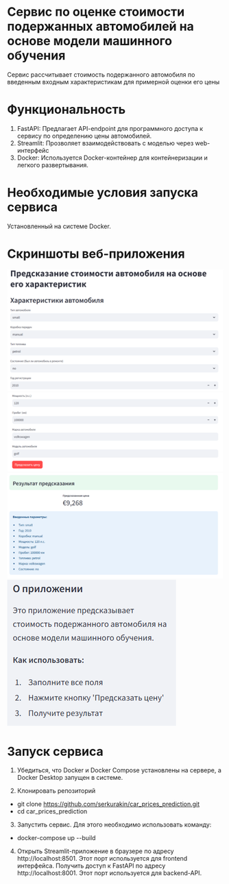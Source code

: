 
# Сервис по оценке стоимости подержанных автомобилей на основе модели машинного обучения

Сервис рассчитывает стоимость подержанного автомобиля по введенным входным характеристикам для примерной оценки его цены

# Функциональность

1. FastAPI: Предлагает API-endpoint для программного доступа к сервису по определению цены автомобилей.
2. Streamlit: Прозволяет взаимодействовать с моделью через web-интерфейс
3. Docker: Используется Docker-контейнер для контейнеризации и легкого развертывания.

# Необходимые условия запуска сервиса

Установленный на системе Docker.

# Скриншоты веб-приложения

![Streamlit Interface](https://github.com/serkurakin/car_prices_prediction/blob/main/images/screenshot_1.PNG?raw=true) 
![Streamlit Interface](https://github.com/serkurakin/car_prices_prediction/blob/main/images/screenshot_2.PNG?raw=true)
![Streamlit Interface](https://github.com/serkurakin/car_prices_prediction/blob/main/images/screenshot_3.PNG?raw=true)
![Streamlit Interface](https://github.com/serkurakin/car_prices_prediction/blob/main/images/screenshot_4.PNG?raw=true)

# Запуск сервиса

1. Убедиться, что Docker и Docker Compose установлены на сервере, а Docker Desktop запущен в системе.

2. Клонировать репозиторий

* git clone https://github.com/serkurakin/car_prices_prediction.git  
* cd car_prices_prediction

3. Запустить сервис. Для этого необходимо использовать команду:

* docker-compose up --build

4. Открыть Streamlit-приложение в браузере по адресу http://localhost:8501. Этот порт используется для frontend интерфейса. Получить доступ к FastAPI по адресу http://localhost:8001. Этот порт используется для backend-API.